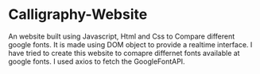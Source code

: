 # Calligraphy-Website
An website built using Javascript, Html and Css to Compare different google fonts. It is made using DOM object to provide a realtime interface.
I have tried to create this website to comapre differnet fonts available at google fonts. I used axios to fetch the GoogleFontAPI. 
